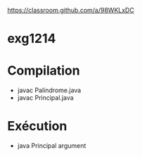 https://classroom.github.com/a/98WKLxDC

# exg1214

# Compilation
 - javac Palindrome.java
 - javac Principal.java

# Exécution
 - java Principal argument
